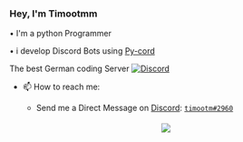 ### Hey, I'm Timootmm

• I'm a python Programmer

• i develop Discord Bots using [Py-cord](https://github.com/Pycord-Development)

The best German coding Server
[![Discord](https://img.shields.io/discord/1010915072694046794?style=for-the-badge&logo=discord&logoColor=White&labelColor=Blue&color=Blue)](HTTPS://discord.gg/codingkeks)

- 📫 How to reach me: 
  
  - Send me a Direct Message on [Discord](https://discord.com): [`timootm#2960`](https://discord.com/users/1078242409495932969)

    <center>
        <img src="https://discord.c99.nl/widget/theme-2/1078242409495932969.png".png" style='padding: 5px'>
    </center>

